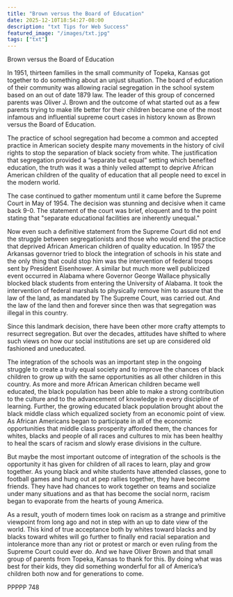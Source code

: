 ```yaml
---
title: "Brown versus the Board of Education"
date: 2025-12-10T18:54:27-08:00
description: "txt Tips for Web Success"
featured_image: "/images/txt.jpg"
tags: ["txt"]
---
```


Brown versus the Board of Education

In 1951, thirteen families in the small community of Topeka, Kansas got together to do something about an unjust situation.  The board of education of their community was allowing racial segregation in the school system based on an out of date 1879 law.  The leader of this group of concerned parents was Oliver J. Brown and the outcome of what started out as a few parents trying to make life better for their children became one of the most infamous and influential supreme court cases in history known as Brown versus the Board of Education.

The practice of school segregation had become a common and accepted practice in American society despite many movements in the history of civil rights to stop the separation of black society from white.  The justification that segregation provided a “separate but equal” setting which benefited education, the truth was it was a thinly veiled attempt to deprive African American children of the quality of education that all people need to excel in the modern world.

The case continued to gather momentum until it came before the Supreme Court in May of 1954.  The decision was stunning and decisive when it came back 9-0.  The statement of the court was brief, eloquent and to the point stating that "separate educational facilities are inherently unequal."

Now even such a definitive statement from the Supreme Court did not end the struggle between segregationists and those who would end the practice that deprived African American children of quality education.  In 1957 the Arkansas governor tried to block the integration of schools in his state and the only thing that could stop him was the intervention of federal troops sent by President Eisenhower.  A similar but much more well publicized event occurred in Alabama where Governor George Wallace physically blocked black students from entering the University of Alabama.  It took the intervention of federal marshals to physically remove him to assure that the law of the land, as mandated by The Supreme Court, was carried out.  And the law of the land then and forever since then was that segregation was illegal in this country.

Since this landmark decision, there have been other more crafty attempts to resurrect segregation.  But over the decades, attitudes have shifted to where such views on how our social institutions are set up are considered old fashioned and uneducated.

The integration of the schools was an important step in the ongoing struggle to create a truly equal society and to improve the chances of black children to grow up with the same opportunities as all other children in this country.  As more and more African American children became well educated, the black population has been able to make a strong contribution to the culture and to the advancement of knowledge in every discipline of learning.  Further, the growing educated black population brought about the black middle class which equalized society from an economic point of view.  As African Americans began to participate in all of the economic opportunities that middle class prosperity afforded them, the chances for whites, blacks and people of all races and cultures to mix has been healthy to heal the scars of racism and slowly erase divisions in the culture.

But maybe the most important outcome of integration of the schools is the opportunity it has given for children of all races to learn, play and grow together.  As young black and white students have attended classes, gone to football games and hung out at pep rallies together, they have become friends.  They have had chances to work together on teams and socialize under many situations and as that has become the social norm, racism began to evaporate from the hearts of young America.  

As a result, youth of modern times look on racism as a strange and primitive viewpoint from long ago and not in step with an up to date view of the world.  This kind of true acceptance both by whites toward blacks and by blacks toward whites will go further to finally end racial separation and intolerance more than any riot or protest or march or even ruling from the Supreme Court could ever do.  And we have Oliver Brown and that small group of parents from Topeka, Kansas to thank for this.  By doing what was best for their kids, they did something wonderful for all of America’s children both now and for generations to come.

PPPPP 748

